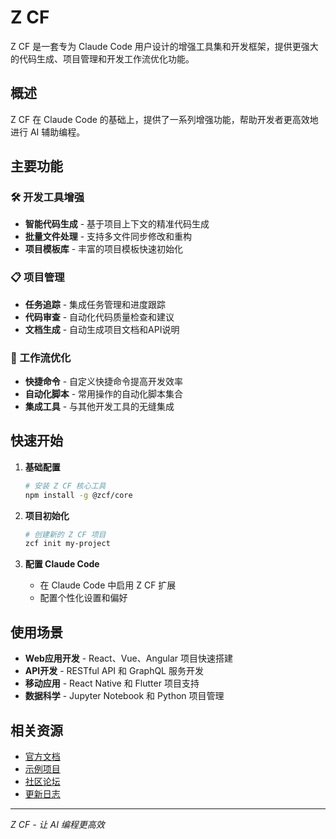 # Z CF

Z CF 是一套专为 Claude Code 用户设计的增强工具集和开发框架，提供更强大的代码生成、项目管理和开发工作流优化功能。

## 概述

Z CF 在 Claude Code 的基础上，提供了一系列增强功能，帮助开发者更高效地进行 AI 辅助编程。

## 主要功能

### 🛠️ 开发工具增强
- **智能代码生成** - 基于项目上下文的精准代码生成
- **批量文件处理** - 支持多文件同步修改和重构
- **项目模板库** - 丰富的项目模板快速初始化

### 📋 项目管理
- **任务追踪** - 集成任务管理和进度跟踪
- **代码审查** - 自动化代码质量检查和建议
- **文档生成** - 自动生成项目文档和API说明

### 🚀 工作流优化
- **快捷命令** - 自定义快捷命令提高开发效率
- **自动化脚本** - 常用操作的自动化脚本集合
- **集成工具** - 与其他开发工具的无缝集成

## 快速开始

1. **基础配置**
   ```bash
   # 安装 Z CF 核心工具
   npm install -g @zcf/core
   ```

2. **项目初始化**
   ```bash
   # 创建新的 Z CF 项目
   zcf init my-project
   ```

3. **配置 Claude Code**
   - 在 Claude Code 中启用 Z CF 扩展
   - 配置个性化设置和偏好

## 使用场景

- **Web应用开发** - React、Vue、Angular 项目快速搭建
- **API开发** - RESTful API 和 GraphQL 服务开发
- **移动应用** - React Native 和 Flutter 项目支持
- **数据科学** - Jupyter Notebook 和 Python 项目管理

## 相关资源

- [官方文档](https://zcf.dev/docs)
- [示例项目](https://github.com/nangongwentian-fe/examples)
- [社区论坛](https://community.zcf.dev)
- [更新日志](./changelog.md)

---

*Z CF - 让 AI 编程更高效*
